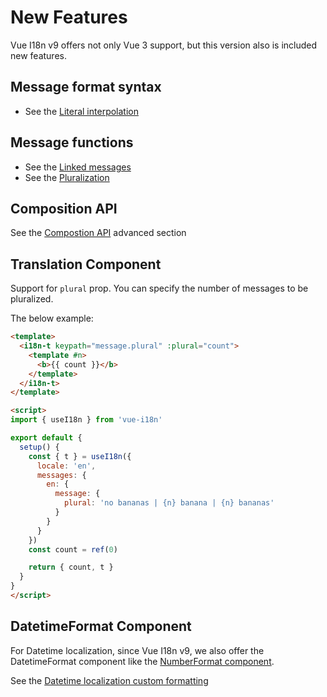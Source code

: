 # New Features

Vue I18n v9 offers not only Vue 3 support, but this version also is included new features.

## Message format syntax

- See the [Literal interpolation](../essentials/#literal-interpolation)

## Message functions

- See the [Linked messages](../advanced/#linked-messages)
- See the [Pluralization](../advanced/#pluralization)

## Composition API

See the [Compostion API](../advanced/composition) advanced section

## Translation Component

Support for `plural` prop.
You can specify the number of messages to be pluralized.

The below example:

```html
<template>
  <i18n-t keypath="message.plural" :plural="count">
    <template #n>
      <b>{{ count }}</b>
    </template>
  </i18n-t>
</template>

<script>
import { useI18n } from 'vue-i18n'

export default {
  setup() {
    const { t } = useI18n({
      locale: 'en',
      messages: {
        en: {
          message: {
            plural: 'no bananas | {n} banana | {n} bananas'
          }
        }
      }
    })
    const count = ref(0)

    return { count, t }
  }
}
</script>
```

## DatetimeFormat Component

For Datetime localization, since Vue I18n v9, we also offer the DatetimeFormat component like the [NumberFormat component](../essentials/number#custom-formatting).

See the [Datetime localization custom formatting](../essentials/datetime#custom-formatting)
